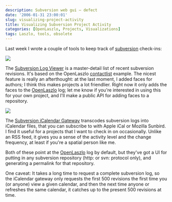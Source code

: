 ```yaml
---
description: Subversion web gui — defect
date: '2006-01-31 23:00:01'
slug: visualizing-project-activity
title: Visualizing Subversion Project Activity
categories: [OpenLaszlo, Projects, Visualizations]
tags: Laszlo, tools, obsolete
---
```


Last week I wrote a couple of tools to keep track of [subversion](http://subversion.tigris.org/) check-ins:

<!-- more -->

[![](/projects/images/svn2ics-thumb.png)](/tools/svn2ics)

The [Subversion Log Viewer](/tools/svn-viewer) is a master-detail list of recent subversion revisions. It's based on the OpenLaszlo [contactlist](http://www.laszlosystems.com/lps/examples/contactlist/contactlist.lzx) example. The nicest feature is really an afterthought: at the last moment, I added faces for authors; I think this makes projects a lot friendlier. Right now it only adds the faces to the [OpenLaszlo](http://openlaszlo.org) log; let me know if you're interested in using this for your own project, and I'll make a public API for adding faces to a repository.

[![](/projects/images/svn-viewer-thumb.png)](/tools/svn-viewer)

The [Subversion iCalendar Gateway](/tools/svn2ics) transcodes subversion logs into iCalendar files, that you can subscribe to with Apple iCal or Mozilla Sunbird. I find it useful for a projects that I want to check in on occasionally. Unlike an RSS feed, it gives you a sense of the activity level and the change frequency, at least if you're a spatial person like me.

Both of these point at the [OpenLaszlo](http://openlaszlo.org) log by default, but they've got a UI for putting in any subversion repository (http: or svn: protocol only), and generating a permalink for that repository.

One caveat: It takes a long time to request a complete subversion log, so the iCalendar gateway only requests the first 500 revisions the first time you (or anyone) view a given calendar, and then the next time anyone or refreshes the same calendar, it catches up to the present 500 revisions at time.
